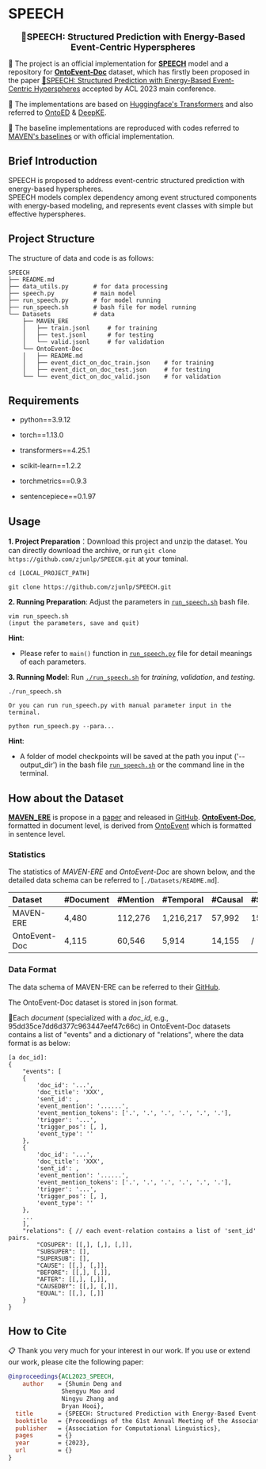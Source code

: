 # SPEECH

<p align="center">
    <font size=4><strong>💬SPEECH: Structured Prediction with Energy-Based Event-Centric Hyperspheres</strong></font>
</p>


🍎 The project is an official implementation for [**SPEECH**](https://github.com/zjunlp/SPEECH) model and a repository for [**OntoEvent-Doc**](https://github.com/zjunlp/SPEECH/tree/main/Datasets/OntoEvent-Doc) dataset, which has firstly been proposed in the paper [💬SPEECH: Structured Prediction with Energy-Based Event-Centric Hyperspheres]() accepted by ACL 2023 main conference. 

🤗 The implementations are based on [Huggingface's Transformers](https://github.com/huggingface/transformers) and also referred to [OntoED](https://github.com/231sm/Reasoning_In_EE) & [DeepKE](https://github.com/zjunlp/DeepKE). 

🤗 The baseline implementations are reproduced with codes referred to [MAVEN's baselines](https://github.com/THU-KEG/MAVEN-dataset/) or with official implementation. 


## Brief Introduction
SPEECH is proposed to address event-centric structured prediction with energy-based hyperspheres.  
SPEECH models complex dependency among event structured components with energy-based modeling, and represents event classes with simple but effective hyperspheres.


## Project Structure
The structure of data and code is as follows: 

```shell
SPEECH
├── README.md
├── data_utils.py		# for data processing
├── speech.py			# main model
├── run_speech.py		# for model running
├── run_speech.sh		# bash file for model running 
└── Datasets		    # data
    ├── MAVEN_ERE   
    │   ├── train.jsonl     # for training
    │   ├── test.jsonl      # for testing
    │   └── valid.jsonl     # for validation
    └── OntoEvent-Doc 
    │   ├── README.md 
    │   ├── event_dict_on_doc_train.json	# for training
    │   ├── event_dict_on_doc_test.json		# for testing
    └── └── event_dict_on_doc_valid.json	# for validation
```

## Requirements

- python==3.9.12

- torch==1.13.0 

- transformers==4.25.1

- scikit-learn==1.2.2

- torchmetrics==0.9.3

- sentencepiece==0.1.97


## Usage

**1. Project Preparation**：Download this project and unzip the dataset. You can directly download the archive, or run ```git clone https://github.com/zjunlp/SPEECH.git``` at your teminal. 

```
cd [LOCAL_PROJECT_PATH]

git clone https://github.com/zjunlp/SPEECH.git
```

**2. Running Preparation**: Adjust the parameters in [```run_speech.sh```](https://github.com/zjunlp/SPEECH/tree/main/run_speech.sh) bash file. 

```
vim run_speech.sh
(input the parameters, save and quit)
```
**Hint**:  
- Please refer to ```main()``` function in [```run_speech.py```](https://github.com/zjunlp/SPEECH/tree/main/run_speech.py) file for detail meanings of each parameters. 

**3. Running Model**: Run [```./run_speech.sh```](https://github.com/zjunlp/SPEECH/tree/main/run_speech.sh) for *training*, *validation*, and *testing*.  

```
./run_speech.sh

Or you can run run_speech.py with manual parameter input in the terminal.

python run_speech.py --para... 
```
**Hint**: 
- A folder of model checkpoints will be saved at the path you input ('--output_dir') in the bash file [```run_speech.sh```](https://github.com/zjunlp/SPEECH/tree/main/run_speech.sh) or the command line in the  terminal. 


## How about the Dataset
[**MAVEN_ERE**](https://github.com/zjunlp/SPEECH/tree/main/Datasets/MAVEN_ERE) is propose in a [paper](https://aclanthology.org/2022.emnlp-main.60) and released in [GitHub](https://github.com/THU-KEG/MAVEN-ERE).
[**OntoEvent-Doc**](https://github.com/zjunlp/SPEECH/tree/main/Datasets/OntoEvent-Doc), formatted in document level, is derived from [OntoEvent](https://github.com/231sm/Reasoning_In_EE/tree/main/OntoEvent) which is formatted in sentence level.  

### Statistics
The statistics of *MAVEN-ERE* and *OntoEvent-Doc* are shown below, and the detailed data schema can be referred to [```./Datasets/README.md```]. 

Dataset         | #Document | #Mention | #Temporal | #Causal | #Subevent |
| :----------------- | ---------------- | ---------------- | ---------------- | ---------------- | ---------------- |
MAVEN-ERE        | 4,480 | 112,276 | 1,216,217 | 57,992  | 15,841 |
OntoEvent-Doc    | 4,115 | 60,546 | 5,914 | 14,155 | / |

### Data Format
The data schema of MAVEN-ERE can be referred to their [GitHub](https://github.com/THU-KEG/MAVEN-ERE). 

The OntoEvent-Doc dataset is stored in json format.

🍒Each *document* (specialized with a *doc_id*, e.g., 95dd35ce7dd6d377c963447eef47c66c) in OntoEvent-Doc datasets contains a list of "events" and a dictionary of "relations", where the data format is as below:

```
[a doc_id]:
{
    "events": [
    {
        'doc_id': '...', 
        'doc_title': 'XXX', 
        'sent_id': , 
        'event_mention': '......', 
        'event_mention_tokens': ['.', '.', '.', '.', '.', '.'], 
        'trigger': '...', 
        'trigger_pos': [, ], 
        'event_type': ''
    },
    {
        'doc_id': '...', 
        'doc_title': 'XXX', 
        'sent_id': , 
        'event_mention': '......', 
        'event_mention_tokens': ['.', '.', '.', '.', '.', '.'], 
        'trigger': '...', 
        'trigger_pos': [, ], 
        'event_type': ''
    },
    ... 
    ],
    "relations": { // each event-relation contains a list of 'sent_id' pairs.  
        "COSUPER": [[,], [,], [,]], 
        "SUBSUPER": [], 
        "SUPERSUB": [], 
        "CAUSE": [[,], [,]], 
        "BEFORE": [[,], [,]], 
        "AFTER": [[,], [,]], 
        "CAUSEDBY": [[,], [,]], 
        "EQUAL": [[,], [,]]
    }
} 
```


## How to Cite
📋 Thank you very much for your interest in our work. If you use or extend our work, please cite the following paper:

```bibtex
@inproceedings{ACL2023_SPEECH,
    author    = {Shumin Deng and
               Shengyu Mao and
               Ningyu Zhang and
               Bryan Hooi},
  title       = {SPEECH: Structured Prediction with Energy-Based Event-Centric Hyperspheres},
  booktitle   = {Proceedings of the 61st Annual Meeting of the Association for Computational Linguistics and the 11th International Joint Conference on Natural Language Processing (Volume 1: Long Papers)},
  publisher   = {Association for Computational Linguistics},
  pages       = {}
  year        = {2023},
  url         = {}
}
```
